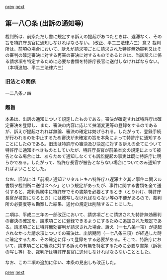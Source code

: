 [prev](/specific/markdowns/特許法/245_Mp-Ch_8-At_179.md)
[next](/specific/markdowns/特許法/247_Mp-Ch_8-At_180_2.md)
## 第一八〇条 (出訴の通知等)
裁判所は、前条ただし書に規定する訴えの提起があつたときは、遅滞なく、その旨を特許庁長官に通知しなければならない。（改正、平二三法律六三）意２ 裁判所は、前項の場合において、訴えが請求項ごとに請求された特許無効審判又はその審判の確定審決に対する再審の審決に対するものであるときは、当該訴えに係る請求項を特定するために必要な書類を特許庁長官に送付しなければならない。（本項追加、平二三法律六三）


### 旧法との関係
一二八条ノ四

### 趣旨
本条は、出訴の通知について規定したものである。審決が確定すれば特許庁は確定審決を登録し、また、審決の内容に応じて抹消変更等の登録をするのであるが、訴えが提起されれば無論、審決の確定は妨げられる。したがって、登録手続が行われるのを中止するため審決が未確定の旨を本条によって特許庁に通知することにしたのである。旧法は特許庁の審決及び決定に対する訴えの全てについて特許庁に通知すべきものとしていたが、特許庁長官が前条本文の規定によって被告となる場合には、あらためて通知しなくても訴訟提起の事実は既に特許庁に明らかである。したがって、特許庁長官が被告とならない場合についてのみ通知すればよいこととした。

なお、旧法には「前項ノ通知アリタルトキハ特許庁ハ遅滞ナク其ノ事件ニ関スル書類ヲ裁判所ニ送付スヘシ」という規定があったが、事件に関する書類を全て送付すると、裁判係属中に特許庁でその書類を必要とするとき（とりわけ、特許庁長官が被告になるとき）には謄写しなければならない等の不便があるので、裁判所の必要度等も勘案した結果、送付の規定は削除することにした。

二項は、平成二三年の一部改正において、請求項ごとに請求された特許無効審判の審決の確定を、請求項ごとに登録できるようにするために追加された規定である。請求項ごとに特許無効審判が請求された場合、訴え（一七八条一項）が提起されなかった請求項についての審決は、出訴期間（一七八条三項）が経過した時に確定するため、その確定に伴って登録をする必要がある。そこで、特許庁において、請求項ごとに審決に対する訴えの有無を特定するために必要な書類（訴状の写し等）を、裁判所は特許庁長官に送付しなければならないこととした。

なお、この二項の追加に伴い、本条の見出しも改正した。


[prev](/specific/markdowns/特許法/245_Mp-Ch_8-At_179.md)
[next](/specific/markdowns/特許法/247_Mp-Ch_8-At_180_2.md)